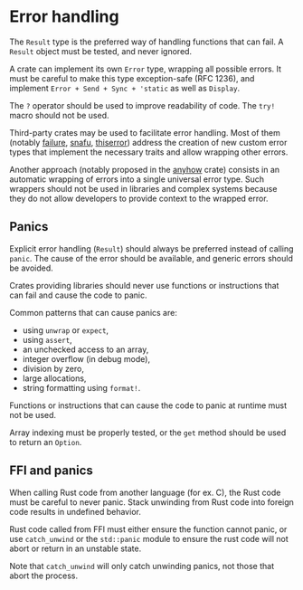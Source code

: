 # Error handling

<!-- <mark>TODO</mark>: explicit good practices in error handling. -->

The `Result` type is the preferred way of handling functions that can fail.
A `Result` object must be tested, and never ignored.

<div class="reco" id="LANG-ERRWRAP" type="Recommendation" title="Implement custom `Error` type wrapping all possible errors">

A crate can implement its own `Error` type, wrapping all possible errors.
It must be careful to make this type exception-safe (RFC 1236), and implement
`Error + Send + Sync + 'static` as well as `Display`.

</div>

<div class="reco" id="LANG-ERRDO" type="Recommendation" title="Use the `?` operator and do not use the `try!` macro">

The `?` operator should be used to improve readability of code.
The `try!` macro should not be used.

</div>

Third-party crates may be used to facilitate error handling. Most of them
(notably [failure], [snafu], [thiserror]) address the creation of new custom
error types that implement the necessary traits and allow wrapping other
errors.

Another approach (notably proposed in the [anyhow] crate) consists in an automatic
wrapping of errors into a single universal error type. Such wrappers should not
be used in libraries and complex systems because they do not allow developers to
provide context to the wrapped error.

[failure]: https://crates.io/crates/failure
[snafu]: https://crates.io/crates/snafu
[thiserror]: https://crates.io/crates/thiserror
[anyhow]: https://crates.io/crates/anyhow

## Panics

Explicit error handling (`Result`) should always be preferred instead of calling
`panic`.  The cause of the error should be available, and generic errors should
be avoided.

Crates providing libraries should never use functions or instructions that can
fail and cause the code to panic.

Common patterns that can cause panics are:

- using `unwrap` or `expect`,
- using `assert`,
- an unchecked access to an array,
- integer overflow (in debug mode),
- division by zero,
- large allocations,
- string formatting using `format!`.

<div class="reco" id="LANG-NOPANIC" type="Rule" title="Don't use functions that can cause `panic!`">

Functions or instructions that can cause the code to panic at runtime must not
be used.

</div>

<div class="reco" id="LANG-ARRINDEXING" type="Rule" title="Test properly array indexing or use the `get` method">

Array indexing must be properly tested, or the `get` method should be used to
return an `Option`.

</div>

<!--
<mark>TODO</mark> Check if the [no_panic](https://github.com/dtolnay/no-panic)
crate can catch all cases. Drawback: all functions need to be marked as
`#[no_panic]`.
-->
<!--
<mark>TODO</mark> Another possibility:
[rustig](https://github.com/Technolution/rustig) (doesn't build here)
-->

## FFI and panics

When calling Rust code from another language (for ex. C), the Rust code must
be careful to never panic.
Stack unwinding from Rust code into foreign code results in undefined behavior.

<div class="reco" id="LANG-FFIPANIC" type="Rule" title="Handle correctly `panic!` in FFI">

Rust code called from FFI must either ensure the function cannot panic, or use
`catch_unwind` or the `std::panic` module to ensure the rust code will not
abort or return in an unstable state.

</div>

Note that `catch_unwind` will only catch unwinding panics, not those that abort
the process.
